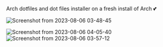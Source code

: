 Arch dotfiles and dot files installer on a fresh install of Arch 💕

![Screenshot from 2023-08-06 03-48-45](https://github.com/RustedShader/arch-dotfiles-i3/assets/69749260/64de44af-fe60-46a6-88f4-c0dcbab0a989)

![Screenshot from 2023-08-06 04-05-40](https://github.com/RustedShader/arch-dotfiles-i3/assets/69749260/7f067950-de91-4a3f-96bd-c226049b56c4)
![Screenshot from 2023-08-06 03-57-12](https://github.com/RustedShader/arch-dotfiles-i3/assets/69749260/e31b555d-3a13-41fb-b2b4-d71dfedae6d1)
